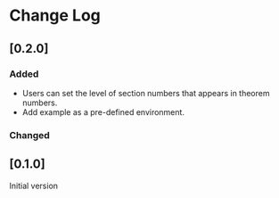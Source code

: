 Change Log
==========

## [0.2.0]

### Added

- Users can set the level of section numbers that appears in theorem numbers.
- Add example as a pre-defined environment.

### Changed

## [0.1.0]

Initial version